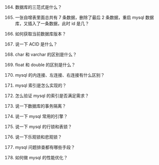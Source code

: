  164. 数据库的三范式是什么？

 165. 一张自增表里面总共有 7 条数据，删除了最后 2 条数据，重启 mysql 数据库，又插入了一条数据，此时 id 是几？

 166. 如何获取当前数据库版本？

 167. 说一下 ACID 是什么？

 168. char 和 varchar 的区别是什么？

 169. float 和 double 的区别是什么？

 170. mysql 的内连接、左连接、右连接有什么区别？

 171. mysql 索引是怎么实现的？

 172. 怎么验证 mysql 的索引是否满足需求？

 173. 说一下数据库的事务隔离？

 174. 说一下 mysql 常用的引擎？

 175. 说一下 mysql 的行锁和表锁？

 176. 说一下乐观锁和悲观锁？

 177. mysql 问题排查都有哪些手段？

 178. 如何做 mysql 的性能优化？